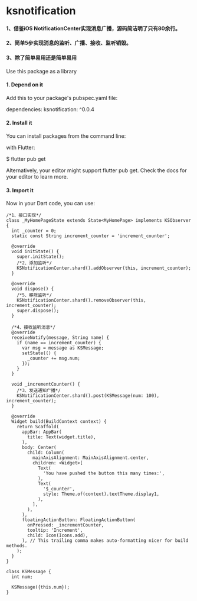 # ksnotification
#### 1、借鉴iOS NotificationCenter实现消息广播，源码简洁明了只有80余行。
#### 2、简单5步实现消息的监听、广播、接收、监听销毁。
#### 3、除了简单易用还是简单易用


Use this package as a library
#### 1. Depend on it
Add this to your package's pubspec.yaml file:

dependencies:
  ksnotification: ^0.0.4

#### 2. Install it
You can install packages from the command line:

with Flutter:

$ flutter pub get

Alternatively, your editor might support flutter pub get. Check the docs for your editor to learn more.

#### 3. Import it
Now in your Dart code, you can use:


```
/*1、接口实现*/
class _MyHomePageState extends State<MyHomePage> implements KSObserver {
  int _counter = 0;
  static const String increment_counter = 'increment_counter';

  @override
  void initState() {
    super.initState();
    /*2、添加监听*/
    KSNotificationCenter.shard().addObserver(this, increment_counter);
  }

  @override
  void dispose() {
    /*5、移除监听*/
    KSNotificationCenter.shard().removeObserver(this, increment_counter);
    super.dispose();
  }

  /*4、接收监听消息*/
  @override
  receiveNotify(message, String name) {
    if (name == increment_counter) {
      var msg = message as KSMessage;
      setState(() {
        _counter += msg.num;
      });
    }
  }

  void _incrementCounter() {
    /*3、发送通知广播*/
    KSNotificationCenter.shard().post(KSMessage(num: 100), increment_counter);
  }

  @override
  Widget build(BuildContext context) {
    return Scaffold(
      appBar: AppBar(
        title: Text(widget.title),
      ),
      body: Center(
        child: Column(
          mainAxisAlignment: MainAxisAlignment.center,
          children: <Widget>[
            Text(
              'You have pushed the button this many times:',
            ),
            Text(
              '$_counter',
              style: Theme.of(context).textTheme.display1,
            ),
          ],
        ),
      ),
      floatingActionButton: FloatingActionButton(
        onPressed: _incrementCounter,
        tooltip: 'Increment',
        child: Icon(Icons.add),
      ), // This trailing comma makes auto-formatting nicer for build methods.
    );
  }
}

class KSMessage {
  int num;

  KSMessage({this.num});
}


```
